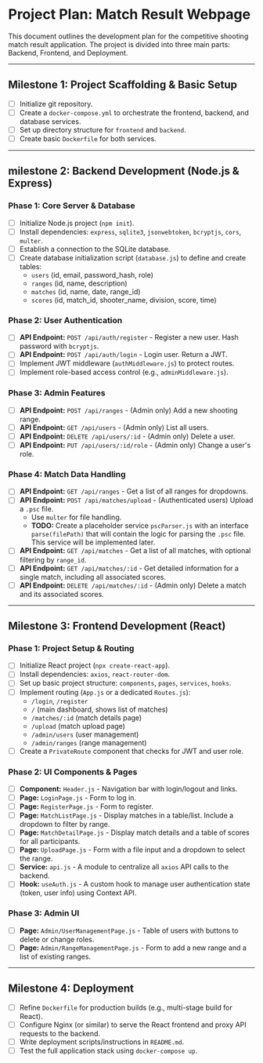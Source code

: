 # Project Plan: Match Result Webpage

This document outlines the development plan for the competitive shooting match result application. The project is divided into three main parts: Backend, Frontend, and Deployment.

---

##  Milestone 1: Project Scaffolding & Basic Setup

- [ ] Initialize git repository.
- [ ] Create a `docker-compose.yml` to orchestrate the frontend, backend, and database services.
- [ ] Set up directory structure for `frontend` and `backend`.
- [ ] Create basic `Dockerfile` for both services.

---

##  milestone 2: Backend Development (Node.js & Express)

### **Phase 1: Core Server & Database**
- [ ] Initialize Node.js project (`npm init`).
- [ ] Install dependencies: `express`, `sqlite3`, `jsonwebtoken`, `bcryptjs`, `cors`, `multer`.
- [ ] Establish a connection to the SQLite database.
- [ ] Create database initialization script (`database.js`) to define and create tables:
    - `users` (id, email, password_hash, role)
    - `ranges` (id, name, description)
    - `matches` (id, name, date, range_id)
    - `scores` (id, match_id, shooter_name, division, score, time)

### **Phase 2: User Authentication**
- [ ] **API Endpoint:** `POST /api/auth/register` - Register a new user. Hash password with `bcryptjs`.
- [ ] **API Endpoint:** `POST /api/auth/login` - Login user. Return a JWT.
- [ ] Implement JWT middleware (`authMiddleware.js`) to protect routes.
- [ ] Implement role-based access control (e.g., `adminMiddleware.js`).

### **Phase 3: Admin Features**
- [ ] **API Endpoint:** `POST /api/ranges` - (Admin only) Add a new shooting range.
- [ ] **API Endpoint:** `GET /api/users` - (Admin only) List all users.
- [ ] **API Endpoint:** `DELETE /api/users/:id` - (Admin only) Delete a user.
- [ ] **API Endpoint:** `PUT /api/users/:id/role` - (Admin only) Change a user's role.

### **Phase 4: Match Data Handling**
- [ ] **API Endpoint:** `GET /api/ranges` - Get a list of all ranges for dropdowns.
- [ ] **API Endpoint:** `POST /api/matches/upload` - (Authenticated users) Upload a `.psc` file.
    - Use `multer` for file handling.
    - **TODO:** Create a placeholder service `pscParser.js` with an interface `parse(filePath)` that will contain the logic for parsing the `.psc` file. This service will be implemented later.
- [ ] **API Endpoint:** `GET /api/matches` - Get a list of all matches, with optional filtering by `range_id`.
- [ ] **API Endpoint:** `GET /api/matches/:id` - Get detailed information for a single match, including all associated scores.
- [ ] **API Endpoint:** `DELETE /api/matches/:id` - (Admin only) Delete a match and its associated scores.

---

## Milestone 3: Frontend Development (React)

### **Phase 1: Project Setup & Routing**
- [ ] Initialize React project (`npx create-react-app`).
- [ ] Install dependencies: `axios`, `react-router-dom`.
- [ ] Set up basic project structure: `components`, `pages`, `services`, `hooks`.
- [ ] Implement routing (`App.js` or a dedicated `Routes.js`):
    - `/login`, `/register`
    - `/` (main dashboard, shows list of matches)
    - `/matches/:id` (match details page)
    - `/upload` (match upload page)
    - `/admin/users` (user management)
    - `/admin/ranges` (range management)
- [ ] Create a `PrivateRoute` component that checks for JWT and user role.

### **Phase 2: UI Components & Pages**
- [ ] **Component:** `Header.js` - Navigation bar with login/logout and links.
- [ ] **Page:** `LoginPage.js` - Form to log in.
- [ ] **Page:** `RegisterPage.js` - Form to register.
- [ ] **Page:** `MatchListPage.js` - Display matches in a table/list. Include a dropdown to filter by range.
- [ ] **Page:** `MatchDetailPage.js` - Display match details and a table of scores for all participants.
- [ ] **Page:** `UploadPage.js` - Form with a file input and a dropdown to select the range.
- [ ] **Service:** `api.js` - A module to centralize all `axios` API calls to the backend.
- [ ] **Hook:** `useAuth.js` - A custom hook to manage user authentication state (token, user info) using Context API.

### **Phase 3: Admin UI**
- [ ] **Page:** `Admin/UserManagementPage.js` - Table of users with buttons to delete or change roles.
- [ ] **Page:** `Admin/RangeManagementPage.js` - Form to add a new range and a list of existing ranges.

---

## Milestone 4: Deployment

- [ ] Refine `Dockerfile` for production builds (e.g., multi-stage build for React).
- [ ] Configure Nginx (or similar) to serve the React frontend and proxy API requests to the backend.
- [ ] Write deployment scripts/instructions in `README.md`.
- [ ] Test the full application stack using `docker-compose up`.